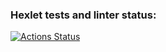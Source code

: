 ### Hexlet tests and linter status:
[![Actions Status](https://github.com/Gadjijka/python-project-83/actions/workflows/hexlet-check.yml/badge.svg)](https://github.com/Gadjijka/python-project-83/actions)